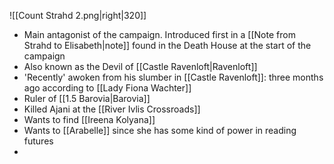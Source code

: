 
![[Count Strahd 2.png|right|320]]
- Main antagonist of the campaign. Introduced first in a [[Note from Strahd to Elisabeth|note]] found in the Death House at the start of the campaign 
- Also known as the Devil of [[Castle Ravenloft|Ravenloft]]
- 'Recently' awoken from his slumber in [[Castle Ravenloft]]: three months ago according to [[Lady Fiona Wachter]]
- Ruler of [[1.5 Barovia|Barovia]] 
- Killed Ajani at the [[River Ivlis Crossroads]]
- Wants to find [[Ireena Kolyana]] 
- Wants to [[Arabelle]] since she has some kind of power in reading futures
- 
